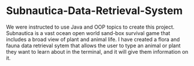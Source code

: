 # Subnautica-Data-Retrieval-System

We were instructed to use Java and OOP topics to create this project.
Subnautica is a vast ocean open world sand-box survival game that includes a broad view of plant and animal life.
I have created a flora and fauna data retrieval sytem that allows the user to type an animal or plant they want to learn about in the terminal, and it will give them information on it.
